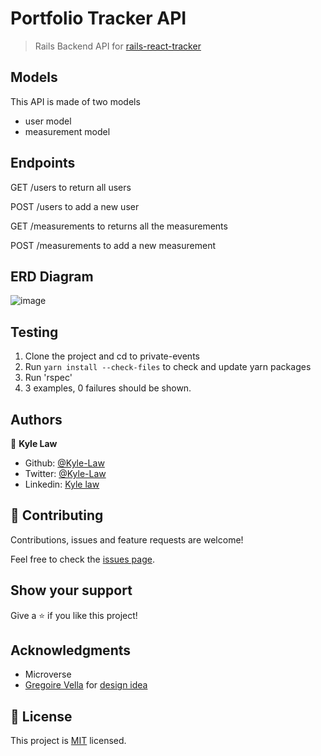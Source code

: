 # Portfolio Tracker API

> Rails Backend API for [rails-react-tracker](https://github.com/Kyle-Law/react-rails-tracker)

## Models

This API is made of two models

- user model
- measurement model

## Endpoints

GET /users to return all users

POST /users to add a new user

GET /measurements to returns all the measurements

POST /measurements to add a new measurement

## ERD Diagram

![image](https://user-images.githubusercontent.com/55923773/93226288-bbc2ed00-f7a5-11ea-9d0b-83064fc83207.png)

## Testing

1. Clone the project and cd to private-events
2. Run `yarn install --check-files` to check and update yarn packages
3. Run 'rspec'
4. 3 examples, 0 failures should be shown.

## Authors

👤 **Kyle Law**

- Github: [@Kyle-Law](https://github.com/Kyle-Law)
- Twitter: [@Kyle-Law](https://twitter.com/ZhunKhing)
- Linkedin: [Kyle law](https://www.linkedin.com/in/kyle-lawzhunkhing/)

## 🤝 Contributing

Contributions, issues and feature requests are welcome!

Feel free to check the [issues page](https://github.com/Kyle-Law/react-to-pokemon/issues?q=is%3Aissue+is%3Aopen+sort%3Aupdated-desc).

## Show your support

Give a ⭐️ if you like this project!

## Acknowledgments

- Microverse
- [Gregoire Vella](https://www.behance.net/gregoirevella) for [design idea](https://www.behance.net/gallery/13271423/Bodytrackit-An-iOs-app-Branding-UX-and-UI)

## 📝 License

This project is [MIT](LICENSE) licensed.
